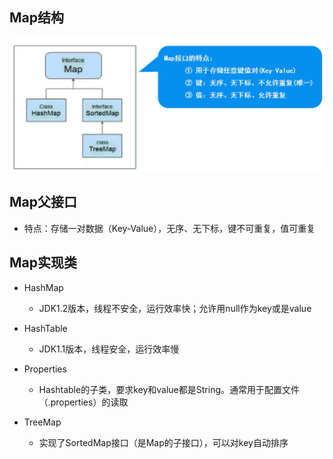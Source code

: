 ## Map结构

![](./image/Map结构.png)

## Map父接口
- 特点：存储一对数据（Key-Value），无序、无下标，键不可重复，值可重复

## Map实现类
- HashMap
  - JDK1.2版本，线程不安全，运行效率快；允许用null作为key或是value

- HashTable
  - JDK1.1版本，线程安全，运行效率慢

- Properties
  - Hashtable的子类，要求key和value都是String。通常用于配置文件（.properties）的读取

- TreeMap
  - 实现了SortedMap接口（是Map的子接口），可以对key自动排序